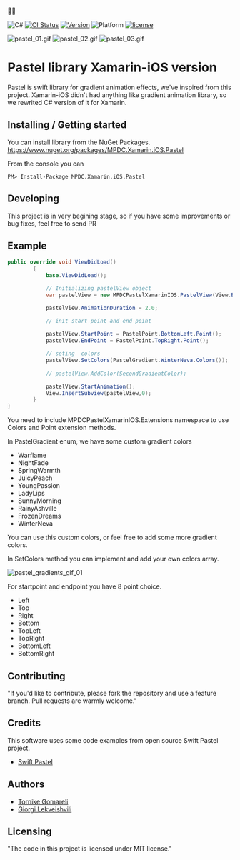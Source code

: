 🚀🚀

![C#](https://img.shields.io/badge/C%23-7.0-red.svg)
[![CI Status](https://img.shields.io/scrutinizer/build/g/filp/whoops.svg)](https://travis-ci.org/cruisediary/Pastel)
[![Version](https://img.shields.io/badge/nuget-v.0.0.1-blue.svg)](##NugetPackage)
![Platform](https://img.shields.io/badge/Platform-Xamarin--iOS-orange.svg)
[![license](https://img.shields.io/github/license/mashape/apistatus.svg)]()






![pastel_01.gif](https://user-images.githubusercontent.com/24585160/34963497-4a0818a4-fa62-11e7-9f52-9b02bc97da67.gif)
![pastel_02.gif](https://user-images.githubusercontent.com/24585160/34963504-53c4a542-fa62-11e7-9128-ce18e3eea074.gif)
![pastel_03.gif](https://user-images.githubusercontent.com/24585160/34963506-53e1b3f8-fa62-11e7-9a73-fa112dfbca90.gif)

# Pastel library Xamarin-iOS version

Pastel is swift library for gradient animation effects, we've inspired from this project.
Xamarin-iOS didn't had anything like gradient animation library, so we rewrited C# version of it for Xamarin.



## Installing / Getting started

You can install library from the NuGet Packages.
https://www.nuget.org/packages/MPDC.Xamarin.iOS.Pastel

From the console you can
```
PM> Install-Package MPDC.Xamarin.iOS.Pastel	

```



## Developing

This project is in very begining stage, so if you have some improvements or bug fixes, feel free to send PR


## Example

```C#
public override void ViewDidLoad()
        {
            base.ViewDidLoad();

            // Initializing pastelView object
            var pastelView = new MPDCPastelXamarinIOS.PastelView(View.Bounds);

            pastelView.AnimationDuration = 2.0;

            // init start point and end point
            
            pastelView.StartPoint = PastelPoint.BottomLeft.Point();
            pastelView.EndPoint = PastelPoint.TopRight.Point();

            // seting  colors
            pastelView.SetColors(PastelGradient.WinterNeva.Colors());
            
            // pastelView.AddColor(SecondGradientColor); 

            pastelView.StartAnimation();
            View.InsertSubview(pastelView,0);
        }
}
```
You need to include MPDCPastelXamarinIOS.Extensions namespace to use Colors and Point extension methods.

In PastelGradient enum,  we have some custom gradient colors 
- Warflame
- NightFade
- SpringWarmth
- JuicyPeach
- YoungPassion
- LadyLips
- SunnyMorning
- RainyAshville
- FrozenDreams
- WinterNeva
                 
You can use this custom colors, or feel free to add some more gradient colors.

In SetColors method you can implement and add your own colors array.

![pastel_gradients_gif_01](https://user-images.githubusercontent.com/24585160/34964263-2477aa42-fa66-11e7-9ec0-e31afc059e5d.gif)



For startpoint and endpoint you have 8 point choice.

* Left
* Top
* Right
* Bottom
* TopLeft
* TopRight
* BottomLeft
* BottomRight

## Contributing

"If you'd like to contribute, please fork the repository and use a feature
branch. Pull requests are warmly welcome."

## Credits

This software uses some code examples from open source Swift Pastel project.

- [Swift Pastel](https://github.com/cruisediary/Pastel)


## Authors

*  [Tornike Gomareli](https://github.com/tornikegomareli)
*  [Giorgi Lekveishvili](https://github.com/lekve11)


## Licensing

"The code in this project is licensed under MIT license."
